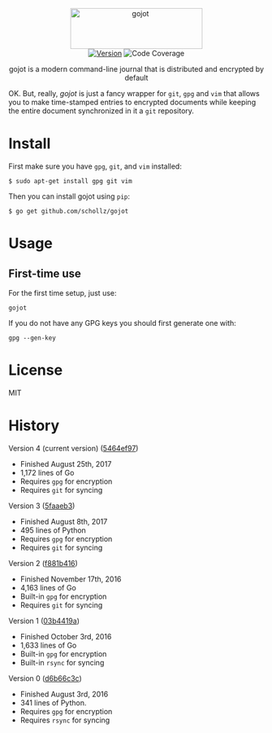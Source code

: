 <p align="center">
<img
    src="https://raw.githubusercontent.com/schollz/gojot/v3/.github/gojot.png"
    width="260" height="80" border="0" alt="gojot">
<br>
<a href="https://github.com/schollz/gojot/releases/latest"><img src="https://img.shields.io/badge/version-3.0.0-brightgreen.svg?style=flat-square" alt="Version"></a>
<img src="https://img.shields.io/badge/coverage-40%25-yellow.svg?style=flat-square" alt="Code Coverage">
</p>

<p align="center">gojot is a modern command-line journal that is distributed and encrypted by default</p>

OK. But, really, *gojot* is just a fancy wrapper for `git`, `gpg` and `vim` that allows you to make time-stamped entries to encrypted documents while keeping the entire document synchronized in it a `git` repository.

Install
=======

First make sure you have `gpg`, `git`, and `vim` installed:

``` sourceCode
$ sudo apt-get install gpg git vim
```

Then you can install gojot using `pip`:

``` sourceCode
$ go get github.com/schollz/gojot
```

Usage
=====

First-time use
--------------

For the first time setup, just use:

    gojot

If you do not have any GPG keys you should first generate one with:

    gpg --gen-key

License
========

MIT

History
=======

Version 4 (current version) ([5464ef97](https://github.com/schollz/gojot/tree/5464ef97c3983b994072d3737f235f35b698b48e))

- Finished August 25th, 2017
- 1,172 lines of Go
- Requires `gpg` for encryption
- Requires `git` for syncing


Version 3 ([5faaeb3](https://github.com/schollz/gojot/tree/5faaeb3))

- Finished August 8th, 2017
- 495 lines of Python
- Requires `gpg` for encryption
- Requires `git` for syncing

Version 2 ([f881b416](https://github.com/schollz/gojot/tree/f881b416))

- Finished November 17th, 2016
- 4,163 lines of Go
- Built-in `gpg` for encryption
- Requires `git` for syncing


Version 1 ([03b4419a](https://github.com/schollz/gojot/tree/03b4419a1e9a032db8dd96cd18517a0830db4626))

- Finished October 3rd, 2016
- 1,633 lines of Go
- Built-in `gpg` for encryption
- Built-in `rsync` for syncing 

Version 0 ([d6b66c3c](https://github.com/schollz/gojot/tree/d6b66c3c1ac7fa6e34b971342c0f5257e8b7af30))

- Finished August 3rd, 2016
- 341 lines of Python.
- Requires `gpg` for encryption
- Requires `rsync` for syncing

